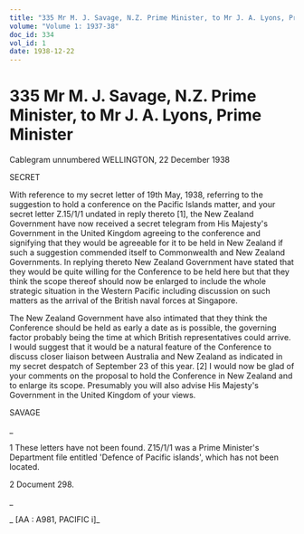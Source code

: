 ```yaml
---
title: "335 Mr M. J. Savage, N.Z. Prime Minister, to Mr J. A. Lyons, Prime Minister"
volume: "Volume 1: 1937-38"
doc_id: 334
vol_id: 1
date: 1938-12-22
---
```


# 335 Mr M. J. Savage, N.Z. Prime Minister, to Mr J. A. Lyons, Prime Minister

Cablegram unnumbered WELLINGTON, 22 December 1938

SECRET

With reference to my secret letter of 19th May, 1938, referring to the suggestion to hold a conference on the Pacific Islands matter, and your secret letter Z.15/1/1 undated in reply thereto [1], the New Zealand Government have now received a secret telegram from His Majesty's Government in the United Kingdom agreeing to the conference and signifying that they would be agreeable for it to be held in New Zealand if such a suggestion commended itself to Commonwealth and New Zealand Governments. In replying thereto New Zealand Government have stated that they would be quite willing for the Conference to be held here but that they think the scope thereof should now be enlarged to include the whole strategic situation in the Western Pacific including discussion on such matters as the arrival of the British naval forces at Singapore.

The New Zealand Government have also intimated that they think the Conference should be held as early a date as is possible, the governing factor probably being the time at which British representatives could arrive. I would suggest that it would be a natural feature of the Conference to discuss closer liaison between Australia and New Zealand as indicated in my secret despatch of September 23 of this year. [2] I would now be glad of your comments on the proposal to hold the Conference in New Zealand and to enlarge its scope. Presumably you will also advise His Majesty's Government in the United Kingdom of your views.

SAVAGE

_

1 These letters have not been found. Z15/1/1 was a Prime Minister's Department file entitled 'Defence of Pacific islands', which has not been located.

2 Document 298.

_

_ [AA : A981, PACIFIC i]_

